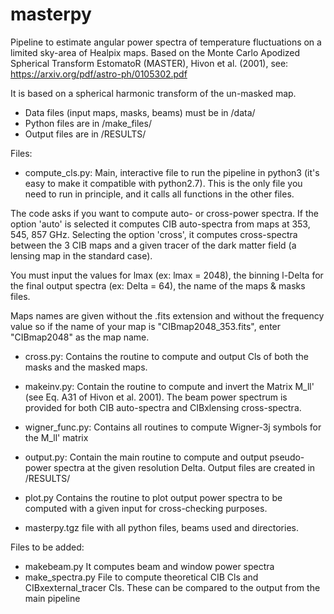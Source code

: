 # masterpy
Pipeline to estimate angular power spectra of temperature fluctuations 
on a limited sky-area of Healpix maps. Based on the Monte Carlo 
Apodized Spherical Transform EstomatoR (MASTER), 
Hivon et al. (2001), see: 
https://arxiv.org/pdf/astro-ph/0105302.pdf

It is based on a spherical harmonic transform of the un-masked map.

- Data files (input maps, masks, beams) must be in /data/
- Python files are in /make_files/
- Output files are in /RESULTS/

Files:

- compute_cls.py:
Main, interactive file to run the pipeline in python3 
(it's easy to make it compatible with python2.7). This is the only file 
you need to run in principle, and it calls all functions in the other files.

The code asks if you want to compute auto- or cross-power spectra.
If the option 'auto' is selected it computes CIB auto-spectra from maps at 353, 545, 857 GHz.
Selecting the option 'cross', it computes cross-spectra between the 3 CIB maps and
a given tracer of the dark matter field (a lensing map in the standard case).

You must input the values for lmax (ex: lmax = 2048),
the binning l-Delta for the final output spectra
(ex: Delta = 64), the name of the maps & masks files. 

Maps names are given without the .fits extension and without the frequency value so
if the name of your map is "CIBmap2048_353.fits", enter "CIBmap2048" as the map name.

- cross.py:
Contains the routine to compute and output Cls of both the masks and the masked maps.

- makeinv.py:
Contain the routine to compute and invert the Matrix M_ll'
(see Eq. A31 of Hivon et al. 2001). The beam power spectrum
is provided for both CIB auto-spectra and CIBxlensing cross-spectra.

- wigner_func.py:
Contains all routines to compute Wigner-3j symbols for the M_ll' matrix

- output.py:
Contain the main routine to compute and output pseudo-power spectra at the
given resolution Delta. Output files are created in /RESULTS/

- plot.py
Contains the routine to plot output power spectra to be computed with a given
input for cross-checking purposes.

- masterpy.tgz 
file with all python files, beams used and directories.

Files to be added:
- makebeam.py
It computes beam and window power spectra
- make_spectra.py
File to compute theoretical CIB Cls and CIBxexternal_tracer Cls. 
These can be compared to the output from the main pipeline
